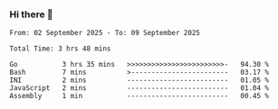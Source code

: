 ### Hi there 👋

<!--
**zhumeme/zhumeme** is a ✨ _special_ ✨ repository because its `README.md` (this file) appears on your GitHub profile.

Here are some ideas to get you started:

- 🔭 I’m currently working on ...
- 🌱 I’m currently learning ...
- 👯 I’m looking to collaborate on ...
- 🤔 I’m looking for help with ...
- 💬 Ask me about ...
- 📫 How to reach me: ...
- 😄 Pronouns: ...
- ⚡ Fun fact: ...
-->

<!--START_SECTION:waka-->

```all_time
From: 02 September 2025 - To: 09 September 2025

Total Time: 3 hrs 48 mins

Go           3 hrs 35 mins   >>>>>>>>>>>>>>>>>>>>>>>>-   94.30 %
Bash         7 mins          >------------------------   03.17 %
INI          2 mins          -------------------------   01.05 %
JavaScript   2 mins          -------------------------   01.04 %
Assembly     1 min           -------------------------   00.45 %
```

<!--END_SECTION:waka-->

